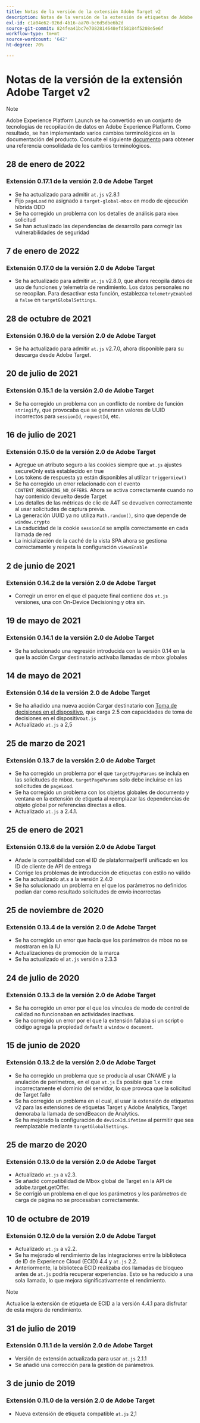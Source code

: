 ```yaml
---
title: Notas de la versión de la extensión Adobe Target v2
description: Notas de la versión de la extensión de etiquetas de Adobe Target v2 en Adobe Experience Platform.
exl-id: c1a04e62-026d-4b16-aa70-bc6d5dbe6b2d
source-git-commit: 824fea41bc7e7082814648efd58184f5208e5e6f
workflow-type: tm+mt
source-wordcount: '642'
ht-degree: 70%

---
```


# Notas de la versión de la extensión Adobe Target v2

>[!NOTE]
>
>Adobe Experience Platform Launch se ha convertido en un conjunto de tecnologías de recopilación de datos en Adobe Experience Platform. Como resultado, se han implementado varios cambios terminológicos en la documentación del producto. Consulte el siguiente [documento](../../../term-updates.md) para obtener una referencia consolidada de los cambios terminológicos.

## 28 de enero de 2022

### Extensión 0.17.1 de la versión 2.0 de Adobe Target

- Se ha actualizado para admitir `at.js` v2.8.1
- Fijo `pageLoad` no asignado a `target-global-mbox` en modo de ejecución híbrida ODD
- Se ha corregido un problema con los detalles de análisis para `mbox` solicitud
- Se han actualizado las dependencias de desarrollo para corregir las vulnerabilidades de seguridad

## 7 de enero de 2022

### Extensión 0.17.0 de la versión 2.0 de Adobe Target

- Se ha actualizado para admitir `at.js` v2.8.0, que ahora recopila datos de uso de funciones y telemetría de rendimiento.  Los datos personales no se recopilan. Para desactivar esta función, establezca `telemetryEnabled` a `false` en `targetGlobalSettings`.

## 28 de octubre de 2021

### Extensión 0.16.0 de la versión 2.0 de Adobe Target

- Se ha actualizado para admitir `at.js` v2.7.0, ahora disponible para su descarga desde Adobe Target.

## 20 de julio de 2021

### Extensión 0.15.1 de la versión 2.0 de Adobe Target

- Se ha corregido un problema con un conflicto de nombre de función `stringify`, que provocaba que se generaran valores de UUID incorrectos para `sessionId`, `requestId`, etc.

## 16 de julio de 2021

### Extensión 0.15.0 de la versión 2.0 de Adobe Target

- Agregue un atributo seguro a las cookies siempre que `at.js` ajustes secureOnly está establecido en true
- Los tokens de respuesta ya están disponibles al utilizar `triggerView()`
- Se ha corregido un error relacionado con el evento `CONTENT_RENDERING_NO_OFFERS`. Ahora se activa correctamente cuando no hay contenido devuelto desde Target
- Los detalles de las métricas de clic de A4T se devuelven correctamente al usar solicitudes de captura previa.
- La generación UUID ya no utiliza `Math.random()`, sino que depende de `window.crypto`
- La caducidad de la cookie `sessionId` se amplía correctamente en cada llamada de red
- La inicialización de la caché de la vista SPA ahora se gestiona correctamente y respeta la configuración `viewsEnable`

## 2 de junio de 2021

### Extensión 0.14.2 de la versión 2.0 de Adobe Target

- Corregir un error en el que el paquete final contiene dos `at.js` versiones, una con On-Device Decisioning y otra sin.

## 19 de mayo de 2021

### Extensión 0.14.1 de la versión 2.0 de Adobe Target

- Se ha solucionado una regresión introducida con la versión 0.14 en la que la acción Cargar destinatario activaba llamadas de mbox globales

## 14 de mayo de 2021

### Extensión 0.14 de la versión 2.0 de Adobe Target

- Se ha añadido una nueva acción Cargar destinatario con [Toma de decisiones en el dispositivo](./overview.md#load-target-with-on-device-decisioning), que carga 2.5 con capacidades de toma de decisiones en el dispositivo`at.js`
- Actualizado `at.js` a 2,5


## 25 de marzo de 2021

### Extensión 0.13.7 de la versión 2.0 de Adobe Target

- Se ha corregido un problema por el que `targetPageParams` se incluía en las solicitudes de mbox. `targetPageParams` solo debe incluirse en las solicitudes de `pageLoad`.
- Se ha corregido un problema con los objetos globales de documento y ventana en la extensión de etiqueta al reemplazar las dependencias de objeto global por referencias directas a ellos.
- Actualizado `at.js` a 2.4.1.

## 25 de enero de 2021

### Extensión 0.13.6 de la versión 2.0 de Adobe Target

- Añade la compatibilidad con el ID de plataforma/perfil unificado en los ID de cliente de API de entrega
- Corrige los problemas de introducción de etiquetas con estilo no válido
- Se ha actualizado at.s a la versión 2.4.0
- Se ha solucionado un problema en el que los parámetros no definidos podían dar como resultado solicitudes de envío incorrectas

## 25 de noviembre de 2020

### Extensión 0.13.4 de la versión 2.0 de Adobe Target

- Se ha corregido un error que hacía que los parámetros de mbox no se mostraran en la IU
- Actualizaciones de promoción de la marca
- Se ha actualizado el `at.js` versión a 2.3.3

## 24 de julio de 2020

### Extensión 0.13.3 de la versión 2.0 de Adobe Target

- Se ha corregido un error por el que los vínculos de modo de control de calidad no funcionaban en actividades inactivas.
- Se ha corregido un error por el que la extensión fallaba si un script o código agrega la propiedad `default` a `window` o `document`.

## 15 de junio de 2020

### Extensión 0.13.2 de la versión 2.0 de Adobe Target

- Se ha corregido un problema que se producía al usar CNAME y la anulación de perímetros, en el que `at.js` Es posible que 1.x cree incorrectamente el dominio del servidor, lo que provoca que la solicitud de Target falle
- Se ha corregido un problema en el cual, al usar la extensión de etiquetas v2 para las extensiones de etiquetas Target y Adobe Analytics, Target demoraba la llamada de sendBeacon de Analytics.
- Se ha mejorado la configuración de `deviceIdLifetime` al permitir que sea reemplazable mediante `targetGlobalSettings`.

## 25 de marzo de 2020

### Extensión 0.13.0 de la versión 2.0 de Adobe Target

- Actualizado `at.js` a v2.3.
- Se añadió compatibilidad de Mbox global de Target en la API de adobe.target.getOffer.
- Se corrigió un problema en el que los parámetros y los parámetros de carga de página no se procesaban correctamente.

## 10 de octubre de 2019

### Extensión 0.12.0 de la versión 2.0 de Adobe Target

- Actualizado `at.js` a v2.2.
- Se ha mejorado el rendimiento de las integraciones entre la biblioteca de ID de Experience Cloud (ECID) 4.4 y `at.js` 2.2.
- Anteriormente, la biblioteca ECID realizaba dos llamadas de bloqueo antes de `at.js` podría recuperar experiencias. Esto se ha reducido a una sola llamada, lo que mejora significativamente el rendimiento.

>[!NOTE]
>Actualice la extensión de etiqueta de ECID a la versión 4.4.1 para disfrutar de esta mejora de rendimiento.

## 31 de julio de 2019

### Extensión 0.11.1 de la versión 2.0 de Adobe Target

- Versión de extensión actualizada para usar `at.js` 2.1.1
- Se añadió una corrección para la gestión de parámetros.

## 3 de junio de 2019

### Extensión 0.11.0 de la versión 2.0 de Adobe Target

- Nueva extensión de etiqueta compatible `at.js` 2,1
